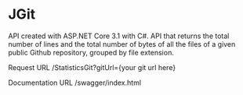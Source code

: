 # JGit
API created with ASP.NET Core 3.1 with C#.
API that returns the total number of lines and the total number of bytes of all the files of a given public Github repository, grouped by file extension.


Request URL
/StatisticsGit?gitUrl={your git url here}

Documentation URL
/swagger/index.html
